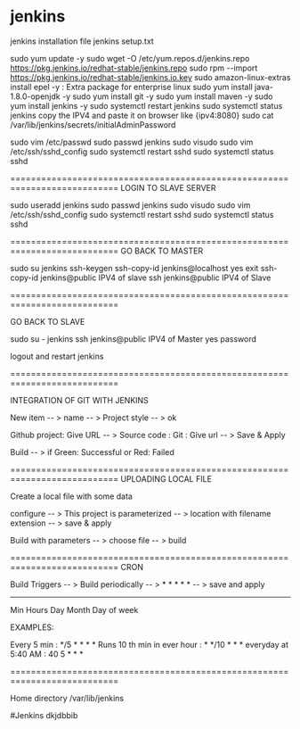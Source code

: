 # jenkins
jenkins installation file
jenkins setup.txt

sudo yum update -y
sudo wget -O /etc/yum.repos.d/jenkins.repo https://pkg.jenkins.io/redhat-stable/jenkins.repo
sudo rpm --import https://pkg.jenkins.io/redhat-stable/jenkins.io.key
sudo amazon-linux-extras install epel -y	: Extra package for enterprise linux
sudo yum install java-1.8.0-openjdk -y
sudo yum install git -y
sudo yum install maven -y
sudo yum install jenkins -y
sudo systemctl restart jenkins
sudo systemctl status jenkins
copy the IPV4 and paste it on browser like {ipv4:8080}
sudo cat /var/lib/jenkins/secrets/initialAdminPassword


sudo vim /etc/passwd
sudo passwd jenkins
sudo visudo
sudo vim /etc/ssh/sshd_config
sudo systemctl restart sshd
sudo systemctl status sshd

===========================================================================
LOGIN TO SLAVE SERVER

sudo useradd jenkins
sudo passwd jenkins
sudo visudo
sudo vim /etc/ssh/sshd_config
sudo systemctl restart sshd
sudo systemctl status sshd

===========================================================================
GO BACK TO MASTER

sudo su jenkins
ssh-keygen
ssh-copy-id jenkins@localhost
yes
exit 
ssh-copy-id jenkins@public IPV4 of slave
ssh jenkins@public IPV4 of Slave

===========================================================================

GO BACK TO SLAVE

sudo su - jenkins
ssh jenkins@public IPV4 of Master
yes 
password

logout and restart jenkins

===========================================================================


INTEGRATION OF GIT WITH JENKINS

New item -- > name -- > Project style -- > ok

Github project: Give URL -- > Source code : Git : Give url -- > Save & Apply

Build -- > if Green: Successful or Red: Failed

===========================================================================
UPLOADING LOCAL FILE

Create a local file with some data

configure -- > This project is parameterized -- > location with filename extension -- >  save & apply

Build with parameters -- > choose file -- > build

===========================================================================
CRON 

Build Triggers -- > Build periodically -- > * * * * * -- > save and apply

*	*	*	*	*
Min	Hours	Day 	Month	Day of week

EXAMPLES:

Every 5 min			:	*/5 	* 	* 	* 	*
Runs 10 th min in ever hour	:	*	*/10	* 	* 	* 
everyday at 5:40 AM		:	40	5	*	*	*

===========================================================================

Home directory
/var/lib/jenkins

#Jenkins 
dkjdbbib


